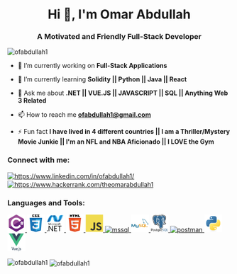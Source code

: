 
<h1 align="center">Hi 👋, I'm Omar Abdullah</h1>
<h3 align="center">A Motivated and Friendly Full-Stack Developer</h3>
 

<p align="left"> <img src="https://komarev.com/ghpvc/?username=ofabdullah1&label=Profile%20views&color=0e75b6&style=flat" alt="ofabdullah1" /> </p>

- 🔭 I’m currently working on **Full-Stack Applications**

- 🌱 I’m currently learning **Solidity || Python || Java || React**

- 💬 Ask me about **.NET || VUE.JS || JAVASCRIPT || SQL || Anything Web 3 Related**

- 📫 How to reach me **ofabdullah1@gmail.com**

- ⚡ Fun fact **I have lived in 4 different countries || I am a Thriller/Mystery Movie Junkie || I'm an NFL and NBA Aficionado || I LOVE the Gym**

<h3 align="left">Connect with me:</h3>
<p align="left">
<a href="https://linkedin.com/in/https://www.linkedin.com/in/ofabdullah1/" target="blank"><img align="center" src="https://raw.githubusercontent.com/rahuldkjain/github-profile-readme-generator/master/src/images/icons/Social/linked-in-alt.svg" alt="https://www.linkedin.com/in/ofabdullah1/" height="30" width="40" /></a>
<a href="https://www.hackerrank.com/https://www.hackerrank.com/theomarabdullah1" target="blank"><img align="center" src="https://raw.githubusercontent.com/rahuldkjain/github-profile-readme-generator/master/src/images/icons/Social/hackerrank.svg" alt="https://www.hackerrank.com/theomarabdullah1" height="30" width="40" /></a>
</p>

<h3 align="left">Languages and Tools:</h3>
<p align="left"> <a href="https://www.w3schools.com/cs/" target="_blank" rel="noreferrer"> <img src="https://raw.githubusercontent.com/devicons/devicon/master/icons/csharp/csharp-original.svg" alt="csharp" width="40" height="40"/> </a> <a href="https://www.w3schools.com/css/" target="_blank" rel="noreferrer"> <img src="https://raw.githubusercontent.com/devicons/devicon/master/icons/css3/css3-original-wordmark.svg" alt="css3" width="40" height="40"/> </a> <a href="https://dotnet.microsoft.com/" target="_blank" rel="noreferrer"> <img src="https://raw.githubusercontent.com/devicons/devicon/master/icons/dot-net/dot-net-original-wordmark.svg" alt="dotnet" width="40" height="40"/> </a> <a href="https://www.w3.org/html/" target="_blank" rel="noreferrer"> <img src="https://raw.githubusercontent.com/devicons/devicon/master/icons/html5/html5-original-wordmark.svg" alt="html5" width="40" height="40"/> </a> <a href="https://developer.mozilla.org/en-US/docs/Web/JavaScript" target="_blank" rel="noreferrer"> <img src="https://raw.githubusercontent.com/devicons/devicon/master/icons/javascript/javascript-original.svg" alt="javascript" width="40" height="40"/> </a> <a href="https://www.microsoft.com/en-us/sql-server" target="_blank" rel="noreferrer"> <img src="https://www.svgrepo.com/show/303229/microsoft-sql-server-logo.svg" alt="mssql" width="40" height="40"/> </a> <a href="https://www.mysql.com/" target="_blank" rel="noreferrer"> <img src="https://raw.githubusercontent.com/devicons/devicon/master/icons/mysql/mysql-original-wordmark.svg" alt="mysql" width="40" height="40"/> </a> <a href="https://www.postgresql.org" target="_blank" rel="noreferrer"> <img src="https://raw.githubusercontent.com/devicons/devicon/master/icons/postgresql/postgresql-original-wordmark.svg" alt="postgresql" width="40" height="40"/> </a> <a href="https://postman.com" target="_blank" rel="noreferrer"> <img src="https://www.vectorlogo.zone/logos/getpostman/getpostman-icon.svg" alt="postman" width="40" height="40"/> </a> <a href="https://www.python.org" target="_blank" rel="noreferrer"> <img src="https://raw.githubusercontent.com/devicons/devicon/master/icons/python/python-original.svg" alt="python" width="40" height="40"/> </a> <a href="https://vuejs.org/" target="_blank" rel="noreferrer"> <img src="https://raw.githubusercontent.com/devicons/devicon/master/icons/vuejs/vuejs-original-wordmark.svg" alt="vuejs" width="40" height="40"/> </a> </p>

<p><img align="left" src="https://github-readme-stats.vercel.app/api/top-langs?username=ofabdullah1&show_icons=true&locale=en&layout=compact" alt="ofabdullah1" /></p>

<p>&nbsp;<img align="center" src="https://github-readme-stats.vercel.app/api?username=ofabdullah1&show_icons=true&locale=en" alt="ofabdullah1" /></p>
